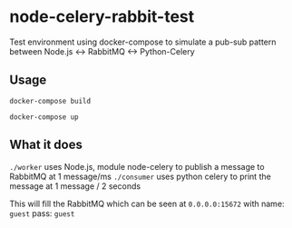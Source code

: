 # node-celery-rabbit-test
Test environment using docker-compose to simulate a pub-sub pattern between Node.js &lt;-> RabbitMQ &lt;-> Python-Celery

## Usage

`docker-compose build`

`docker-compose up`

## What it does

`./worker` uses Node.js, module node-celery to publish a message to RabbitMQ at 1 message/ms
`./consumer` uses python celery to print the message at 1 message / 2 seconds

This will fill the RabbitMQ which can be seen at `0.0.0.0:15672` with name: `guest` pass: `guest`

